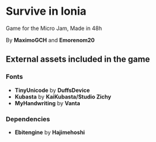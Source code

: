 # Survive in Ionia

Game for the Micro Jam, Made in 48h

By **MaximoGCH** and **Emorenom20**

## External assets included in the game

### Fonts

- **TinyUnicode** by **DuffsDevice**
- **Kubasta** by **KaiKubasta/Studio Zichy**
- **MyHandwriting** by **Vanta**

### Dependencies

- **Ebitengine** by **Hajimehoshi**

